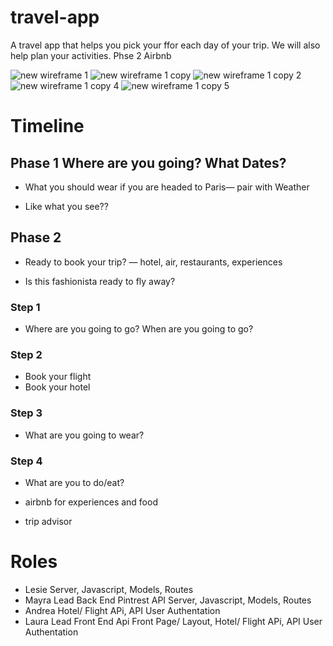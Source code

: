 # travel-app
A travel app that helps you pick your ffor each day of your trip. We will also help plan your activities. 
Phse 2 Airbnb

![new wireframe 1](https://user-images.githubusercontent.com/34491285/42727904-50dd0cd0-8774-11e8-9e3c-4cb186a0f6f4.png)
![new wireframe 1 copy](https://user-images.githubusercontent.com/34491285/42727903-50d0d000-8774-11e8-85de-d39d5ad2988f.png)
![new wireframe 1 copy 2](https://user-images.githubusercontent.com/34491285/42727902-50c1c8d0-8774-11e8-82bb-bcf9978240cc.png)
![new wireframe 1 copy 4](https://user-images.githubusercontent.com/34491285/42727901-50b3938c-8774-11e8-98f8-af2aae607710.png)
![new wireframe 1 copy 5](https://user-images.githubusercontent.com/34491285/42727900-50a19f6a-8774-11e8-9915-7010130cc58b.png)

# Timeline
## Phase 1 Where are you going? What Dates?


- What you should wear if you are headed to Paris— pair with Weather


- Like what you see??

## Phase 2

- Ready to book your trip? — hotel, air, restaurants, experiences

- Is this fashionista ready to fly away?


### Step 1

- Where are you going to go? When are you going to go?


### Step 2

- Book your flight
- Book your hotel

### Step 3

- What are you going to wear?

### Step 4


- What are you to do/eat?

- airbnb for experiences and food
- trip advisor


# Roles
- Lesie Server, Javascript, Models, Routes
- Mayra Lead Back End Pintrest API Server, Javascript, Models, Routes
- Andrea Hotel/ Flight APi,  API User Authentation 
- Laura Lead Front End Api Front Page/ Layout, Hotel/ Flight APi,  API User Authentation 

